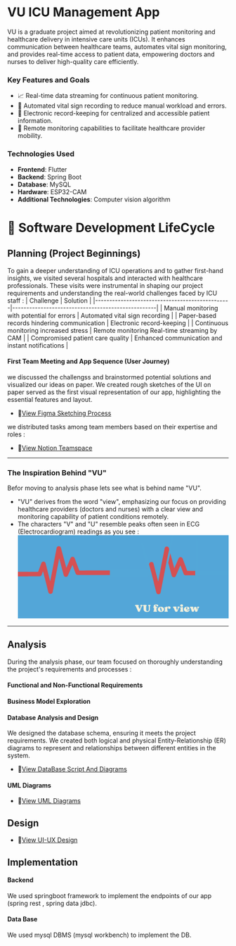 # VU ICU Management App

VU is a graduate project aimed at revolutionizing patient monitoring and healthcare delivery in intensive care units (ICUs). It enhances communication between healthcare teams, automates vital sign monitoring, and provides real-time access to patient data, empowering doctors and nurses to deliver high-quality care efficiently.
### Key Features and Goals
- :chart_with_upwards_trend: Real-time data streaming for continuous patient monitoring.
- :robot: Automated vital sign recording to reduce manual workload and errors.
- :file_folder: Electronic record-keeping for centralized and accessible patient information.
- :satellite: Remote monitoring capabilities to facilitate healthcare provider mobility.
### Technologies Used
- **Frontend**: Flutter
- **Backend**: Spring Boot
- **Database**: MySQL
- **Hardware**: ESP32-CAM  
- **Additional Technologies**: Computer vision algorithm

# 🔄 Software Development LifeCycle
## Planning (Project Beginnings)
To gain a deeper understanding of ICU operations and to gather first-hand insights, we visited several hospitals and interacted with healthcare professionals. These visits were instrumental in shaping our project requirements and understanding the real-world challenges faced by ICU staff :
| Challenge                                      | Solution                                          |
|------------------------------------------------|---------------------------------------------------|
| Manual monitoring with potential for errors    | Automated vital sign recording                    |
| Paper-based records hindering communication    | Electronic record-keeping                         |
| Continuous monitoring increased stress         | Remote monitoring Real-time streaming by CAM      |
| Compromised patient care quality               | Enhanced communication and instant notifications  |
#### First Team Meeting and App Sequence (User Journey)
we discussed the challengss and brainstormed potential solutions and visualized our ideas on paper. We created rough sketches of the UI on paper served as the first visual representation of our app, highlighting the essential features and layout.
- 🔗[View Figma Sketching Process](https://www.figma.com/board/ZQrooRtj2tLBjVQd0YZJbc/VUE-SDLC?node-id=0-1&t=mkKWM7DL2DmUfKcb-1)

we distributed tasks among team members based on their expertise and roles :
- 🔗[View Notion Teamspace](DOCs/Media/Notion%20VU%20Teamspace.png)

---
### The Inspiration Behind "VU"
Befor moving to analysis phase lets see what is behind name "VU".
- "VU" derives from the word "view", emphasizing our focus on providing healthcare providers (doctors and nurses) with a clear view and monitoring capability of patient conditions remotely.
- The characters "V" and "U" resemble peaks often seen in ECG (Electrocardiogram) readings as you see : 
![Name Inspiration](DOCs/Media/Name%20Inspiration.png)
---

## Analysis
During the analysis phase, our team focused on thoroughly understanding the project's requirements and processes : 
#### Functional and Non-Functional Requirements
#### Business Model Exploration
#### Database Analysis and Design
We designed the database schema, ensuring it meets the project requirements. We created both logical and physical Entity-Relationship (ER) diagrams to represent and relationships between different entities in the system.
- 🔗[View DataBase Script And Diagrams](DataBase-mysql)
#### UML Diagrams
- 🔗[View UML Diagrams](DOCs/UML%20Diagrams)

## Design
- 🔗[View UI-UX Design](https://www.figma.com/design/cEh3XCKwOgDhwkyOG3LdCw/VU-App?node-id=190-460&t=jT2b3lBsnHeoM8q3-1)

## Implementation
#### Backend
We used springboot framework to implement the endpoints of our app (spring rest , spring data jdbc).
#### Data Base
We used mysql DBMS (mysql workbench) to implement the DB.
